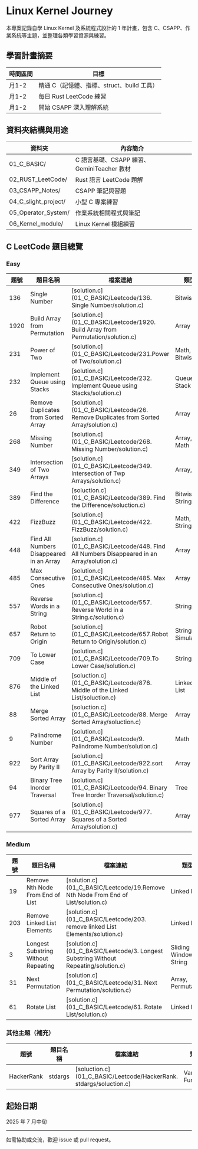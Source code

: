 
# Linux Kernel Journey

本專案記錄自學 Linux Kernel 及系統程式設計的 1 年計畫，包含 C、CSAPP、作業系統等主題，並整理各類學習資源與練習。

## 學習計畫摘要
| 時間區間 | 目標 |
|----------|------------------------------------------------------|
| 月1-2    | 精通 C（記憶體、指標、struct、build 工具）           |
| 月1-2    | 每日 Rust LeetCode 練習                              |
| 月1-2    | 開始 CSAPP 深入理解系統                              |

## 資料夾結構與用途
| 資料夾                | 內容簡介                                   |
|-----------------------|--------------------------------------------|
| 01_C_BASIC/           | C 語言基礎、CSAPP 練習、GeminiTeacher 教材 |
| 02_RUST_LeetCode/     | Rust 語言 LeetCode 題解                    |
| 03_CSAPP_Notes/       | CSAPP 筆記與習題                           |
| 04_C_slight_project/  | 小型 C 專案練習                            |
| 05_Operator_System/   | 作業系統相關程式與筆記                     |
| 06_Kernel_module/     | Linux Kernel 模組練習                      |



## C LeetCode 題目總覽

### Easy
| 題號 | 題目名稱 | 檔案連結 | 類型 |
|------|----------|----------|------|
| 136  | Single Number | [solution.c](01_C_BASIC/Leetcode/136. Single Number/solution.c) | Bitwise |
| 1920 | Build Array from Permutation | [solution.c](01_C_BASIC/Leetcode/1920. Build Array from Permutation/solution.c) | Array |
| 231  | Power of Two | [solution.c](01_C_BASIC/Leetcode/231.Power of Two/solution.c) | Math, Bitwise |
| 232  | Implement Queue using Stacks | [solution.c](01_C_BASIC/Leetcode/232. Implement Queue using Stacks/solution.c) | Queue, Stack |
| 26   | Remove Duplicates from Sorted Array | [solution.c](01_C_BASIC/Leetcode/26. Remove Duplicates from Sorted Array/solution.c) | Array |
| 268  | Missing Number | [solution.c](01_C_BASIC/Leetcode/268. Missing Number/solution.c) | Array, Math |
| 349  | Intersection of Two Arrays | [solution.c](01_C_BASIC/Leetcode/349. Intersection of Twp Arrays/solution.c) | Array, Set |
| 389  | Find the Difference | [soluction.c](01_C_BASIC/Leetcode/389. Find the Difference/soluction.c) | Bitwise, String |
| 422  | FizzBuzz | [solution.c](01_C_BASIC/Leetcode/422. FizzBuzz/solution.c) | Math, String |
| 448  | Find All Numbers Disappeared in an Array | [solution.c](01_C_BASIC/Leetcode/448. Find All Numbers Disappeared in an Array/solution.c) | Array |
| 485  | Max Consecutive Ones | [solution.c](01_C_BASIC/Leetcode/485. Max Consecutive Ones/solution.c) | Array |
| 557  | Reverse Words in a String | [solution.c](01_C_BASIC/Leetcode/557. Reverse World in a String.c/solution.c) | String |
| 657  | Robot Return to Origin | [solution.c](01_C_BASIC/Leetcode/657.Robot Return to Origin/solution.c) | String, Simulation |
| 709  | To Lower Case | [solution.c](01_C_BASIC/Leetcode/709.To Lower Case/solution.c) | String |
| 876  | Middle of the Linked List | [soluction.c](01_C_BASIC/Leetcode/876. Middle of the Linked List/soluction.c) | Linked List |
| 88   | Merge Sorted Array | [soluction.c](01_C_BASIC/Leetcode/88. Merge Sorted Array/soluction.c) | Array |
| 9    | Palindrome Number | [solution.c](01_C_BASIC/Leetcode/9. Palindrome Number/solution.c) | Math |
| 922  | Sort Array by Parity II | [solution.c](01_C_BASIC/Leetcode/922.sort Array by Parity II/solution.c) | Array |
| 94   | Binary Tree Inorder Traversal | [solution.c](01_C_BASIC/Leetcode/94. Binary Tree Inorder Traversal/solution.c) | Tree |
| 977  | Squares of a Sorted Array | [solution.c](01_C_BASIC/Leetcode/977. Squares of a Sorted Array/solution.c) | Array |

### Medium
| 題號 | 題目名稱 | 檔案連結 | 類型 |
|------|----------|----------|------|
| 19   | Remove Nth Node From End of List | [solution.c](01_C_BASIC/Leetcode/19.Remove Nth Node From End of List/solution.c) | Linked List |
| 203  | Remove Linked List Elements | [solution.c](01_C_BASIC/Leetcode/203. remove linked List Elements/solution.c) | Linked List |
| 3    | Longest Substring Without Repeating | [solution.c](01_C_BASIC/Leetcode/3. Longest Substring Without Repeating/solution.c) | Sliding Window, String |
| 31   | Next Permutation | [solution.c](01_C_BASIC/Leetcode/31. Next Permutation/solution.c) | Array, Permutation |
| 61   | Rotate List | [solution.c](01_C_BASIC/Leetcode/61. Rotate List/solution.c) | Linked List |

### 其他主題（補充）
| 題號 | 題目名稱 | 檔案連結 | 類型 |
|------|----------|----------|------|
| HackerRank | stdargs | [soluction.c](01_C_BASIC/Leetcode/HackerRank. stdargs/soluction.c) | Variadic Function |


## 起始日期
2025 年 7 月中旬

---
如需協助或交流，歡迎 issue 或 pull request。
